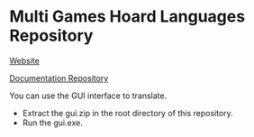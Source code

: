 # Multi Games Hoard Languages Repository
[Website](https://gamemgh.github.io)

[Documentation Repository](https://github.com/gamemgh/gamemgh.github.io)

You can use the GUI interface to translate.
- Extract the gui.zip in the root directory of this repository.
- Run the gui.exe.
